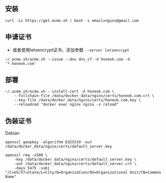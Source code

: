## 安装

```shell
curl -Ls https://get.acme.sh | bash -s email=nginx@gmail.com
```

## 申请证书

- 或者使用letsencrypt证书，添加参数 `--server letsencrypt`

```shell
~/.acme.sh/acme.sh --issue --dns dns_cf -d honeok.com -d '*.honeok.com'
```

## 部署

```shell
~/.acme.sh/acme.sh --install-cert -d honeok.com \
    --fullchain-file /data/docker_data/nginx/certs/honeok.com.crt \
    --key-file /data/docker_data/nginx/certs/honeok.com.key \
    --reloadcmd "docker exec nginx nginx -s reload"
```

## 伪装证书

Debian

```shell
openssl genpkey -algorithm Ed25519 -out /data/docker_data/nginx/certs/default_server.key

openssl req -x509 \
    -key /data/docker_data/nginx/certs/default_server.key \
    -out /data/docker_data/nginx/certs/default_server.crt \
    -days 5475 -subj "/C=US/ST=State/L=City/O=Organization/OU=Organizational Unit/CN=Common Name"
```